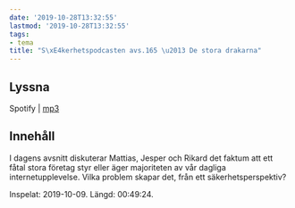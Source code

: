 ```yaml
---
date: '2019-10-28T13:32:55'
lastmod: '2019-10-28T13:32:55'
tags:
- tema
title: "S\xE4kerhetspodcasten avs.165 \u2013 De stora drakarna"
---
```

## Lyssna

Spotify \| [mp3](http://traffic.libsyn.com/sakerhetspodcasten/2019-10-09_De_Stora_Pa_Internet.mp3)

## Innehåll

I dagens avsnitt diskuterar Mattias, Jesper och Rikard det faktum att ett fåtal stora
företag styr eller äger majoriteten av vår dagliga internetupplevelse. Vilka problem
skapar det, från ett säkerhetsperspektiv?

Inspelat: 2019-10-09. Längd: 00:49:24.

